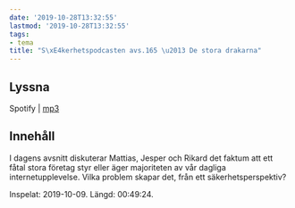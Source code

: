 ```yaml
---
date: '2019-10-28T13:32:55'
lastmod: '2019-10-28T13:32:55'
tags:
- tema
title: "S\xE4kerhetspodcasten avs.165 \u2013 De stora drakarna"
---
```

## Lyssna

Spotify \| [mp3](http://traffic.libsyn.com/sakerhetspodcasten/2019-10-09_De_Stora_Pa_Internet.mp3)

## Innehåll

I dagens avsnitt diskuterar Mattias, Jesper och Rikard det faktum att ett fåtal stora
företag styr eller äger majoriteten av vår dagliga internetupplevelse. Vilka problem
skapar det, från ett säkerhetsperspektiv?

Inspelat: 2019-10-09. Längd: 00:49:24.

